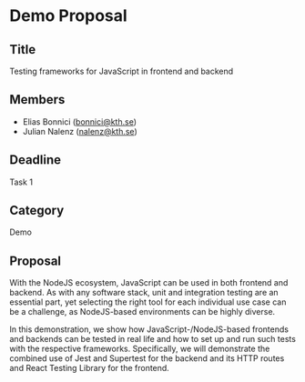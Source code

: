 # Demo Proposal

## Title

Testing frameworks for JavaScript in frontend and backend


## Members

- Elias Bonnici (bonnici@kth.se)
- Julian Nalenz (nalenz@kth.se)

## Deadline

Task 1

## Category

Demo

## Proposal

With the NodeJS ecosystem, JavaScript can be used in both frontend and backend. As with any software stack, unit and integration testing are an essential part, yet selecting the right tool for each individual use case can be a challenge, as NodeJS-based environments can be highly diverse.

In this demonstration, we show how JavaScript-/NodeJS-based frontends and backends can be tested in real life and how to set up and run such tests with the respective frameworks. Specifically, we will demonstrate the combined use of Jest and Supertest for the backend and its HTTP routes and React Testing Library for the frontend.

